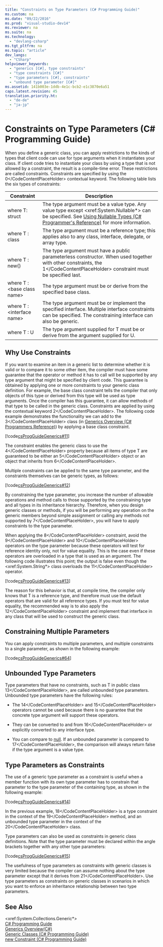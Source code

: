```yaml
---
title: "Constraints on Type Parameters (C# Programming Guide)"
ms.custom: na
ms.date: "09/22/2016"
ms.prod: "visual-studio-dev14"
ms.reviewer: na
ms.suite: na
ms.technology: 
  - "devlang-csharp"
ms.tgt_pltfrm: na
ms.topic: "article"
dev_langs: 
  - "CSharp"
helpviewer_keywords: 
  - "generics [C#], type constraints"
  - "type constraints [C#]"
  - "type parameters [C#], constraints"
  - "unbound type parameter [C#]"
ms.assetid: 141b003e-1ddb-4e1c-bcb2-e1c3870e6a51
caps.latest.revision: 45
translation.priority.ht: 
  - "de-de"
  - "ja-jp"
---
```

# Constraints on Type Parameters (C# Programming Guide)
When you define a generic class, you can apply restrictions to the kinds of types that client code can use for type arguments when it instantiates your class. If client code tries to instantiate your class by using a type that is not allowed by a constraint, the result is a compile-time error. These restrictions are called constraints. Constraints are specified by using the <CodeContentPlaceHolder>0\</CodeContentPlaceHolder> contextual keyword. The following table lists the six types of constraints:  
  
|Constraint|Description|  
|----------------|-----------------|  
|where T: struct|The type argument must be a value type. Any value type except \<xref:System.Nullable*> can be specified. See [Using Nullable Types (C# Programmer's Reference)](../vs140/using-nullable-types--csharp-programming-guide-.md) for more information.|  
|where T : class|The type argument must be a reference type; this applies also to any class, interface, delegate, or array type.|  
|where T : new()|The type argument must have a public parameterless constructor. When used together with other constraints, the <CodeContentPlaceHolder>1\</CodeContentPlaceHolder> constraint must be specified last.|  
|where T : \<base class name>|The type argument must be or derive from the specified base class.|  
|where T : \<interface name>|The type argument must be or implement the specified interface. Multiple interface constraints can be specified. The constraining interface can also be generic.|  
|where T : U|The type argument supplied for T must be or derive from the argument supplied for U.|  
  
## Why Use Constraints  
 If you want to examine an item in a generic list to determine whether it is valid or to compare it to some other item, the compiler must have some guarantee that the operator or method it has to call will be supported by any type argument that might be specified by client code. This guarantee is obtained by applying one or more constraints to your generic class definition. For example, the base class constraint tells the compiler that only objects of this type or derived from this type will be used as type arguments. Once the compiler has this guarantee, it can allow methods of that type to be called in the generic class. Constraints are applied by using the contextual keyword <CodeContentPlaceHolder>2\</CodeContentPlaceHolder>. The following code example demonstrates the functionality we can add to the <CodeContentPlaceHolder>3\</CodeContentPlaceHolder> class (in [Generics Overview (C# Programmers Reference)](../vs140/introduction-to-generics--csharp-programming-guide-.md)) by applying a base class constraint.  
  
 [!code[csProgGuideGenerics#11](../vs140/codesnippet/CSharp/constraints-on-type-parameters--csharp-programming-guide-_1.cs)]  
  
 The constraint enables the generic class to use the <CodeContentPlaceHolder>4\</CodeContentPlaceHolder> property because all items of type T are guaranteed to be either an <CodeContentPlaceHolder>5\</CodeContentPlaceHolder> object or an object that inherits from <CodeContentPlaceHolder>6\</CodeContentPlaceHolder>.  
  
 Multiple constraints can be applied to the same type parameter, and the constraints themselves can be generic types, as follows:  
  
 [!code[csProgGuideGenerics#12](../vs140/codesnippet/CSharp/constraints-on-type-parameters--csharp-programming-guide-_2.cs)]  
  
 By constraining the type parameter, you increase the number of allowable operations and method calls to those supported by the constraining type and all types in its inheritance hierarchy. Therefore, when you design generic classes or methods, if you will be performing any operation on the generic members beyond simple assignment or calling any methods not supported by <CodeContentPlaceHolder>7\</CodeContentPlaceHolder>, you will have to apply constraints to the type parameter.  
  
 When applying the <CodeContentPlaceHolder>8\</CodeContentPlaceHolder> constraint, avoid the <CodeContentPlaceHolder>9\</CodeContentPlaceHolder> and <CodeContentPlaceHolder>10\</CodeContentPlaceHolder> operators on the type parameter because these operators will test for reference identity only, not for value equality. This is the case even if these operators are overloaded in a type that is used as an argument. The following code illustrates this point; the output is false even though the \<xref:System.String*> class overloads the <CodeContentPlaceHolder>11\</CodeContentPlaceHolder> operator.  
  
 [!code[csProgGuideGenerics#13](../vs140/codesnippet/CSharp/constraints-on-type-parameters--csharp-programming-guide-_3.cs)]  
  
 The reason for this behavior is that, at compile time, the compiler only knows that T is a reference type, and therefore must use the default operators that are valid for all reference types. If you must test for value equality, the recommended way is to also apply the <CodeContentPlaceHolder>12\</CodeContentPlaceHolder> constraint and implement that interface in any class that will be used to construct the generic class.  
  
## Constraining Multiple Parameters  
 You can apply constraints to multiple parameters, and multiple constraints to a single parameter, as shown in the following example:  
  
 [!code[csProgGuideGenerics#64](../vs140/codesnippet/CSharp/constraints-on-type-parameters--csharp-programming-guide-_4.cs)]  
  
## Unbounded Type Parameters  
 Type parameters that have no constraints, such as T in public class <CodeContentPlaceHolder>13\</CodeContentPlaceHolder>, are called unbounded type parameters. Unbounded type parameters have the following rules:  
  
-   The <CodeContentPlaceHolder>14\</CodeContentPlaceHolder> and <CodeContentPlaceHolder>15\</CodeContentPlaceHolder> operators cannot be used because there is no guarantee that the concrete type argument will support these operators.  
  
-   They can be converted to and from <CodeContentPlaceHolder>16\</CodeContentPlaceHolder> or explicitly converted to any interface type.  
  
-   You can compare to [null](../vs140/null--csharp-reference-.md). If an unbounded parameter is compared to <CodeContentPlaceHolder>17\</CodeContentPlaceHolder>, the comparison will always return false if the type argument is a value type.  
  
## Type Parameters as Constraints  
 The use of a generic type parameter as a constraint is useful when a member function with its own type parameter has to constrain that parameter to the type parameter of the containing type, as shown in the following example:  
  
 [!code[csProgGuideGenerics#14](../vs140/codesnippet/CSharp/constraints-on-type-parameters--csharp-programming-guide-_5.cs)]  
  
 In the previous example, <CodeContentPlaceHolder>18\</CodeContentPlaceHolder> is a type constraint in the context of the <CodeContentPlaceHolder>19\</CodeContentPlaceHolder> method, and an unbounded type parameter in the context of the <CodeContentPlaceHolder>20\</CodeContentPlaceHolder> class.  
  
 Type parameters can also be used as constraints in generic class definitions. Note that the type parameter must be declared within the angle brackets together with any other type parameters:  
  
 [!code[csProgGuideGenerics#15](../vs140/codesnippet/CSharp/constraints-on-type-parameters--csharp-programming-guide-_6.cs)]  
  
 The usefulness of type parameters as constraints with generic classes is very limited because the compiler can assume nothing about the type parameter except that it derives from <CodeContentPlaceHolder>21\</CodeContentPlaceHolder>. Use type parameters as constraints on generic classes in scenarios in which you want to enforce an inheritance relationship between two type parameters.  
  
## See Also  
 \<xref:System.Collections.Generic*>   
 [C# Programming Guide](../vs140/csharp-programming-guide.md)   
 [Generics Overview(C#)](../vs140/introduction-to-generics--csharp-programming-guide-.md)   
 [Generic Classes (C# Programming Guide)](../vs140/generic-classes--csharp-programming-guide-.md)   
 [new Constraint (C# Programming Guide)](../vs140/new-constraint--csharp-reference-.md)